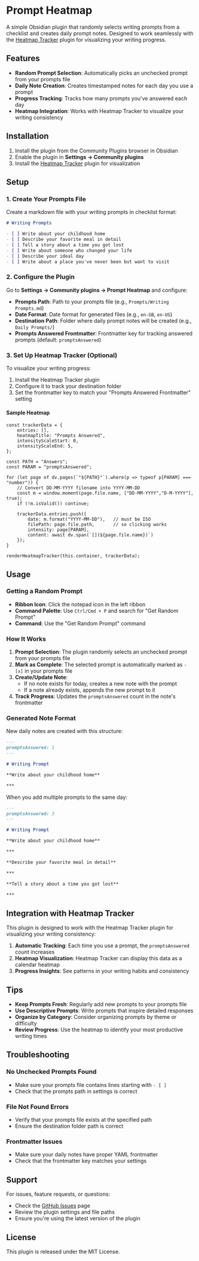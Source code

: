 # Prompt Heatmap

A simple Obsidian plugin that randomly selects writing prompts from a checklist and creates daily prompt notes. Designed to work seamlessly with the [Heatmap Tracker](https://github.com/obsidianmd/obsidian-releases) plugin for visualizing your writing progress.

## Features

- **Random Prompt Selection**: Automatically picks an unchecked prompt from your prompts file
- **Daily Note Creation**: Creates timestamped notes for each day you use a prompt
- **Progress Tracking**: Tracks how many prompts you've answered each day
- **Heatmap Integration**: Works with Heatmap Tracker to visualize your writing consistency

## Installation

1. Install the plugin from the Community Plugins browser in Obsidian
2. Enable the plugin in **Settings → Community plugins**
3. Install the [Heatmap Tracker](https://github.com/obsidianmd/obsidian-releases) plugin for visualization

## Setup

### 1. Create Your Prompts File

Create a markdown file with your writing prompts in checklist format:

```markdown
# Writing Prompts

- [ ] Write about your childhood home
- [ ] Describe your favorite meal in detail
- [ ] Tell a story about a time you got lost
- [ ] Write about someone who changed your life
- [ ] Describe your ideal day
- [ ] Write about a place you've never been but want to visit
```

### 2. Configure the Plugin

Go to **Settings → Community plugins → Prompt Heatmap** and configure:

- **Prompts Path**: Path to your prompts file (e.g., `Prompts/Writing Prompts.md`)
- **Date Format**: Date format for generated files (e.g., `en-GB`, `en-US`)
- **Destination Path**: Folder where daily prompt notes will be created (e.g., `Daily Prompts/`)
- **Prompts Answered Frontmatter**: Frontmatter key for tracking answered prompts (default: `promptsAnswered`)

### 3. Set Up Heatmap Tracker (Optional)

To visualize your writing progress:

1. Install the Heatmap Tracker plugin
2. Configure it to track your destination folder
3. Set the frontmatter key to match your "Prompts Answered Frontmatter" setting

#### Sample Heatmap
```dataviewjs
const trackerData = {
    entries: [],
    heatmapTitle: "Prompts Answered",
    intensityScaleStart: 0,
    intensityScaleEnd: 5,
};

const PATH = "Answers";
const PARAM = "promptsAnswered";

for (let page of dv.pages(`"${PATH}"`).where(p => typeof p[PARAM] === "number")) {
    // Convert DD-MM-YYYY filename into YYYY-MM-DD
    const m = window.moment(page.file.name, ["DD-MM-YYYY","D-M-YYYY"], true);
    if (!m.isValid()) continue;

    trackerData.entries.push({
        date: m.format("YYYY-MM-DD"),   // must be ISO
        filePath: page.file.path,       // so clicking works
        intensity: page[PARAM],
        content: await dv.span(`[](${page.file.name})`)
    });
}

renderHeatmapTracker(this.container, trackerData);
```

## Usage

### Getting a Random Prompt

- **Ribbon Icon**: Click the notepad icon in the left ribbon
- **Command Palette**: Use `Ctrl/Cmd + P` and search for "Get Random Prompt"
- **Command**: Use the "Get Random Prompt" command

### How It Works

1. **Prompt Selection**: The plugin randomly selects an unchecked prompt from your prompts file
2. **Mark as Complete**: The selected prompt is automatically marked as `- [x]` in your prompts file
3. **Create/Update Note**: 
   - If no note exists for today, creates a new note with the prompt
   - If a note already exists, appends the new prompt to it
4. **Track Progress**: Updates the `promptsAnswered` count in the note's frontmatter

### Generated Note Format

New daily notes are created with this structure:

```markdown
---
promptsAnswered: 1
---

# Writing Prompt

**Write about your childhood home**

***

```

When you add multiple prompts to the same day:

```markdown
---
promptsAnswered: 3
---

# Writing Prompt

**Write about your childhood home**

***

**Describe your favorite meal in detail**

***

**Tell a story about a time you got lost**

***

```

## Integration with Heatmap Tracker

This plugin is designed to work with the Heatmap Tracker plugin for visualizing your writing consistency:

1. **Automatic Tracking**: Each time you use a prompt, the `promptsAnswered` count increases
2. **Heatmap Visualization**: Heatmap Tracker can display this data as a calendar heatmap
3. **Progress Insights**: See patterns in your writing habits and consistency

## Tips

- **Keep Prompts Fresh**: Regularly add new prompts to your prompts file
- **Use Descriptive Prompts**: Write prompts that inspire detailed responses
- **Organize by Category**: Consider organizing prompts by theme or difficulty
- **Review Progress**: Use the heatmap to identify your most productive writing times

## Troubleshooting

### No Unchecked Prompts Found
- Make sure your prompts file contains lines starting with `- [ ]`
- Check that the prompts path in settings is correct

### File Not Found Errors
- Verify that your prompts file exists at the specified path
- Ensure the destination folder path is correct

### Frontmatter Issues
- Make sure your daily notes have proper YAML frontmatter
- Check that the frontmatter key matches your settings

## Support

For issues, feature requests, or questions:
- Check the [GitHub Issues](https://github.com/your-username/prompt-heatmap/issues) page
- Review the plugin settings and file paths
- Ensure you're using the latest version of the plugin

## License

This plugin is released under the MIT License.
